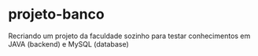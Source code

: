 # projeto-banco
Recriando um projeto da faculdade sozinho para testar conhecimentos em JAVA (backend) e MySQL (database)
